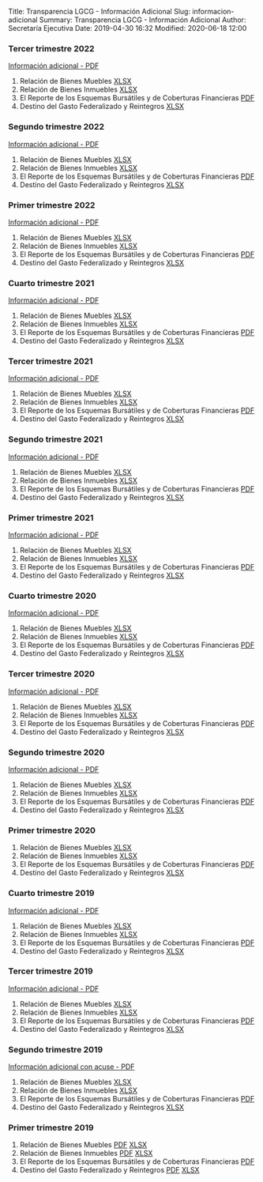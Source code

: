 Title: Transparencia LGCG - Información Adicional
Slug: informacion-adicional
Summary: Transparencia LGCG - Información Adicional
Author: Secretaría Ejecutiva
Date: 2019-04-30 16:32
Modified: 2020-06-18 12:00

### Tercer trimestre 2022

[Información adicional - PDF](#)

1. Relación de Bienes Muebles [XLSX](https://docs.google.com/spreadsheets/d/1WvBgPtoejLywsezaEXh7jg6e6udiEuld/edit#gid=1317851789)
2. Relación de Bienes Inmuebles [XLSX](https://docs.google.com/spreadsheets/d/1rYyy9Ibwo9KfI2C4SfrHaiZXLAUYARDP/edit#gid=1963602718)
3. El Reporte de los Esquemas Bursátiles y de Coberturas Financieras [PDF](https://docs.google.com/document/d/1hrvKcf-zBjCYbp82uuKF90B6R9GRSmG2/edit)
4. Destino del Gasto Federalizado y Reintegros [XLSX](https://docs.google.com/spreadsheets/d/1mAQeXyuq85dHEggri8g8m_7HjwmpAiKy/edit#gid=149544973)

### Segundo trimestre 2022

[Información adicional - PDF](#)

1. Relación de Bienes Muebles [XLSX](2022-2-1.xlsx)
2. Relación de Bienes Inmuebles [XLSX](2022-2-2.xlsx)
3. El Reporte de los Esquemas Bursátiles y de Coberturas Financieras [PDF](2022-2-reporte-de-los-esquemas-bursatiles-y-de-coberturas-financieras.docx)
4. Destino del Gasto Federalizado y Reintegros [XLSX](2022-2-4.xlsx)


### Primer trimestre 2022

[Información adicional - PDF](#)

1. Relación de Bienes Muebles [XLSX](2022-1-1.xlsx)
2. Relación de Bienes Inmuebles [XLSX](2022-1-2.xlsx)
3. El Reporte de los Esquemas Bursátiles y de Coberturas Financieras [PDF](2022-1-reporte-de-los-esquemas-bursatiles-y-de-coberturas-financieras.docx)
4. Destino del Gasto Federalizado y Reintegros [XLSX](2022-1-4.xlsx)



### Cuarto trimestre 2021

[Información adicional - PDF](#)

1. Relación de Bienes Muebles [XLSX](2021-4-1.xlsx)
2. Relación de Bienes Inmuebles [XLSX](2021-4-2.xlsx)
3. El Reporte de los Esquemas Bursátiles y de Coberturas Financieras [PDF](2019-01_03-3-el-reporte-de-los-esquemas-bursatiles-y-de-coberturas-financieras.pdf)
4. Destino del Gasto Federalizado y Reintegros [XLSX](2021-4-4.xlsx)


### Tercer trimestre 2021

[Información adicional - PDF](#)

1. Relación de Bienes Muebles [XLSX](2021-3-1.xlsx)
2. Relación de Bienes Inmuebles [XLSX](2021-3-2.xlsx)
3. El Reporte de los Esquemas Bursátiles y de Coberturas Financieras [PDF](2019-01_03-3-el-reporte-de-los-esquemas-bursatiles-y-de-coberturas-financieras.pdf)
4. Destino del Gasto Federalizado y Reintegros [XLSX](2021-3-4.xlsx)



### Segundo trimestre 2021

[Información adicional - PDF](#)

1. Relación de Bienes Muebles [XLSX](2021-2-1.xlsx)
2. Relación de Bienes Inmuebles [XLSX](2021-2-2.xlsx)
3. El Reporte de los Esquemas Bursátiles y de Coberturas Financieras [PDF](2019-01_03-3-el-reporte-de-los-esquemas-bursatiles-y-de-coberturas-financieras.pdf)
4. Destino del Gasto Federalizado y Reintegros [XLSX](2021-2-4.xlsx)


### Primer trimestre 2021

[Información adicional - PDF](#)

1. Relación de Bienes Muebles [XLSX](2021-1-1.xlsx)
2. Relación de Bienes Inmuebles [XLSX](2021-1-2.xlsx)
3. El Reporte de los Esquemas Bursátiles y de Coberturas Financieras [PDF](2019-01_03-3-el-reporte-de-los-esquemas-bursatiles-y-de-coberturas-financieras.pdf)
4. Destino del Gasto Federalizado y Reintegros [XLSX](2021-1-4.xlsx)



### Cuarto trimestre 2020

[Información adicional - PDF](#)

1. Relación de Bienes Muebles [XLSX](2020-3-1.xlsx)
2. Relación de Bienes Inmuebles [XLSX](2020-3-2.xlsx)
3. El Reporte de los Esquemas Bursátiles y de Coberturas Financieras [PDF](2019-01_03-3-el-reporte-de-los-esquemas-bursatiles-y-de-coberturas-financieras.pdf)
4. Destino del Gasto Federalizado y Reintegros [XLSX](2020-3-4.xlsx)



### Tercer trimestre 2020

[Información adicional - PDF](#)

1. Relación de Bienes Muebles [XLSX](2020-2-1.xlsx)
2. Relación de Bienes Inmuebles [XLSX](2020-2-2.xlsx)
3. El Reporte de los Esquemas Bursátiles y de Coberturas Financieras [PDF](2019-01_03-3-el-reporte-de-los-esquemas-bursatiles-y-de-coberturas-financieras.pdf)
4. Destino del Gasto Federalizado y Reintegros [XLSX](2020-2-4.xlsx)



### Segundo trimestre 2020

[Información adicional - PDF](#)

1. Relación de Bienes Muebles [XLSX](2020-1-1.xlsx)
2. Relación de Bienes Inmuebles [XLSX](2020-1-2.xlsx)
3. El Reporte de los Esquemas Bursátiles y de Coberturas Financieras [PDF](2019-01_03-3-el-reporte-de-los-esquemas-bursatiles-y-de-coberturas-financieras.pdf)
4. Destino del Gasto Federalizado y Reintegros [XLSX](2020-1-4.xlsx)


### Primer trimestre 2020

1. Relación de Bienes Muebles [XLSX](2020-01_03-01-relacion-de-bienes-muebles.xlsx)
2. Relación de Bienes Inmuebles [XLSX](2020-01_03-02-relacion-de-bienes-inmuebles.xlsx)
3. El Reporte de los Esquemas Bursátiles y de Coberturas Financieras [PDF](2019-01_03-3-el-reporte-de-los-esquemas-bursatiles-y-de-coberturas-financieras.pdf)
4. Destino del Gasto Federalizado y Reintegros [XLSX](2020-01_03-04-destino-del-gasto-federalizado-y-reintegros.xlsx)

### Cuarto trimestre 2019

[Información adicional - PDF](2019-10_12-0-informacion-adicional.pdf)

1. Relación de Bienes Muebles [XLSX](2019-10_12-1-relacion-de-bienes-muebles.xlsx)
2. Relación de Bienes Inmuebles [XLSX](2019-10_12-2-relacion-de-bienes-inmuebles.xlsx)
3. El Reporte de los Esquemas Bursátiles y de Coberturas Financieras [PDF](2019-01_03-3-el-reporte-de-los-esquemas-bursatiles-y-de-coberturas-financieras.pdf)
4. Destino del Gasto Federalizado y Reintegros [XLSX](2019-10_12-4-destino-del-gasto-federalizado-y-reintegros.xlsx)


### Tercer trimestre 2019

[Información adicional - PDF](2019-10_09-0-informacion-adicional-con-acuse.pdf)

1. Relación de Bienes Muebles [XLSX](2019-10_09-1-relacion-de-bienes-muebles.xlsx)
2. Relación de Bienes Inmuebles [XLSX](2019-10_09-2-relacion-de-bienes-inmuebles.xlsx)
3. El Reporte de los Esquemas Bursátiles y de Coberturas Financieras [PDF](2019-01_03-3-el-reporte-de-los-esquemas-bursatiles-y-de-coberturas-financieras.pdf)
4. Destino del Gasto Federalizado y Reintegros [XLSX](2019-10_09-4-destino-del-gasto-federalizado-y-reintegros.xlsx)


### Segundo trimestre 2019

[Información adicional con acuse - PDF](2019-04_06-0-informacion-adicional-con-acuse.pdf)

1. Relación de Bienes Muebles [XLSX](2019-04_06-1-relacion-de-bienes-muebles.xlsx)
2. Relación de Bienes Inmuebles [XLSX](2019-04_06-2-relacion-de-bienes-inmuebles.xlsx)
3. El Reporte de los Esquemas Bursátiles y de Coberturas Financieras [PDF](2019-01_03-3-el-reporte-de-los-esquemas-bursatiles-y-de-coberturas-financieras.pdf)
4. Destino del Gasto Federalizado y Reintegros [XLSX](2019-04_06-4-destino-del-gasto-federalizado-y-reintegros.xlsx)


### Primer trimestre 2019

1. Relación de Bienes Muebles [PDF](2019-01_03-1-relacion-de-bienes-muebles.pdf) [XLSX](2019-01_03-1-relacion-de-bienes-muebles.xlsx)
2. Relación de Bienes Inmuebles [PDF](2019-01_03-2-relacion-de-bienes-inmuebles.pdf) [XLSX](2019-01_03-2-relacion-de-bienes-inmuebles.xlsx)
3. El Reporte de los Esquemas Bursátiles y de Coberturas Financieras [PDF](2019-01_03-3-el-reporte-de-los-esquemas-bursatiles-y-de-coberturas-financieras.pdf)
4. Destino del Gasto Federalizado y Reintegros [PDF](2019-01_03-4-destino-del-gasto-federalizado-y-reintegros.pdf) [XLSX](2019-01_03-4-destino-del-gasto-federalizado-y-reintegros.xlsx)
